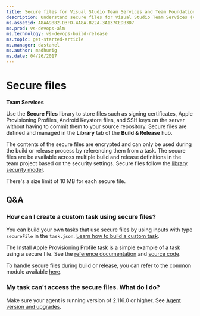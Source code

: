 ```yaml
---
title: Secure files for Visual Studio Team Services and Team Foundation Server
description: Understand secure files for Visual Studio Team Services (VSTS) and Team Foundation Server (TFS)
ms.assetid: A8AA9882-D3FD-4A8A-B22A-3A137CEDB3D7
ms.prod: vs-devops-alm
ms.technology: vs-devops-build-release
ms.topic: get-started-article
ms.manager: dastahel
ms.author: madhurig
ms.date: 04/26/2017
---
```


# Secure files

**Team Services**

Use the **Secure Files** library to store files such as signing certificates, Apple Provisioning Profiles, Android Keystore files, and SSH keys on the server without having to commit them to your source repository. Secure files are defined and managed in the **Library** tab of the **Build &amp; Release** hub.

The contents of the secure files are encrypted and can only be used during the build or release process by referencing them from a task. The secure files are be available across multiple build and release definitions in the team project based on the security settings. Secure files follow the [library security model](index.md#security).

There's a size limit of 10 MB for each secure file. 

## Q&A

<!-- BEGINSECTION class="md-qanda" -->

### How can I create a custom task using secure files?

You can build your own tasks that use secure files by using inputs with type `secureFile` in the `task.json`. 
[Learn how to build a custom task](../../../../integrate/extensions/develop/add-build-task.md).

The Install Apple Provisioning Profile task is a simple example of a task using a secure file. See the [reference documentation](../../steps/utility/install-apple-provisioning-profile.md) and [source code](https://github.com/Microsoft/vsts-tasks/tree/master/Tasks/InstallAppleProvisioningProfile). 

To handle secure files during build or release, you can refer to the common module available [here](https://github.com/Microsoft/vsts-tasks/tree/master/Tasks/Common/securefiles-common). 

### My task can't access the secure files. What do I do?

Make sure your agent is running version of 2.116.0 or higher. See [Agent version and upgrades](../agents/agents.md#agent-version-and-upgrades).

<!-- ENDSECTION -->